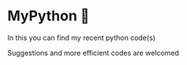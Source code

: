 # MyPython :snake:
In this you can find my recent python code(s)


Suggestions and more efficient codes are welcomed
